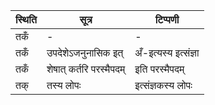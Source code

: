 | स्थिति | सूत्र | टिप्पणी |
| ----- | ------- | ------ |
| तकँ | - | - |
| तकँ | उपदेशेऽजनुनासिक इत् | अँ-इत्यस्य इत्संज्ञा |
| तकँ | शेषात् कर्तरि परस्मैपदम् | इति परस्मैपदम् |
| तक् | तस्य लोपः | इत्संज्ञकस्य लोपः |
